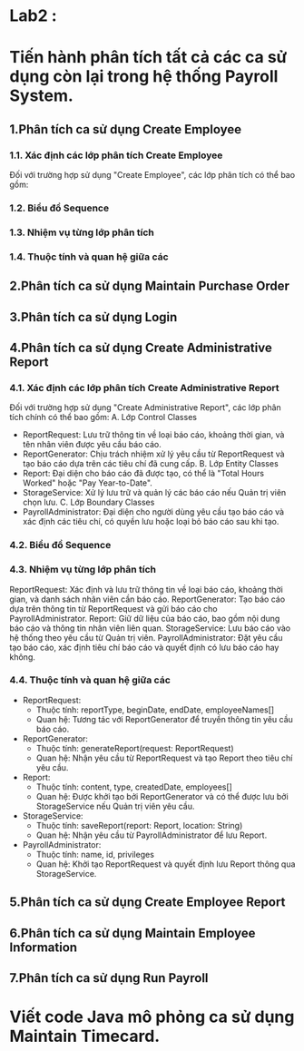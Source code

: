 # Lab2 :
# Tiến hành phân tích tất cả các ca sử dụng còn lại trong hệ thống Payroll System.
## 1.Phân tích ca sử dụng Create Employee
### 1.1. Xác định các lớp phân tích Create Employee
Đối với trường hợp sử dụng "Create Employee", các lớp phân tích có thể bao gồm: 
### 1.2. Biểu đồ Sequence
### 1.3. Nhiệm vụ từng lớp phân tích
### 1.4. Thuộc tính và quan hệ giữa các 
## 2.Phân tích ca sử dụng Maintain Purchase Order
## 3.Phân tích ca sử dụng Login
## 4.Phân tích ca sử dụng Create Administrative Report
### 4.1. Xác định các lớp phân tích Create Administrative Report
Đối với trường hợp sử dụng "Create Administrative Report", các lớp phân tích chính có thể bao gồm:
A. Lớp Control Classes
+ ReportRequest: Lưu trữ thông tin về loại báo cáo, khoảng thời gian, và tên nhân viên được yêu cầu báo cáo.
+ ReportGenerator: Chịu trách nhiệm xử lý yêu cầu từ ReportRequest và tạo báo cáo dựa trên các tiêu chí đã cung cấp.
B. Lớp Entity Classes
+ Report: Đại diện cho báo cáo đã được tạo, có thể là "Total Hours Worked" hoặc "Pay Year-to-Date".
+ StorageService: Xử lý lưu trữ và quản lý các báo cáo nếu Quản trị viên chọn lưu.
C. Lớp Boundary Classes
+ PayrollAdministrator: Đại diện cho người dùng yêu cầu tạo báo cáo và xác định các tiêu chí, có quyền lưu hoặc loại bỏ báo cáo sau khi tạo.
### 4.2. Biểu đồ Sequence
### 4.3. Nhiệm vụ từng lớp phân tích
ReportRequest: Xác định và lưu trữ thông tin về loại báo cáo, khoảng thời gian, và danh sách nhân viên cần báo cáo.
ReportGenerator: Tạo báo cáo dựa trên thông tin từ ReportRequest và gửi báo cáo cho PayrollAdministrator.
Report: Giữ dữ liệu của báo cáo, bao gồm nội dung báo cáo và thông tin nhân viên liên quan.
StorageService: Lưu báo cáo vào hệ thống theo yêu cầu từ Quản trị viên.
PayrollAdministrator: Đặt yêu cầu tạo báo cáo, xác định tiêu chí báo cáo và quyết định có lưu báo cáo hay không.
### 4.4. Thuộc tính và quan hệ giữa các 
+ ReportRequest:
  - Thuộc tính: reportType, beginDate, endDate, employeeNames[]
  - Quan hệ: Tương tác với ReportGenerator để truyền thông tin yêu cầu báo cáo.
+ ReportGenerator:
  - Thuộc tính: generateReport(request: ReportRequest)
  - Quan hệ: Nhận yêu cầu từ ReportRequest và tạo Report theo tiêu chí yêu cầu.
+ Report:
  - Thuộc tính: content, type, createdDate, employees[]
  - Quan hệ: Được khởi tạo bởi ReportGenerator và có thể được lưu bởi StorageService nếu Quản trị viên yêu cầu.
+ StorageService:
  - Thuộc tính: saveReport(report: Report, location: String)
  - Quan hệ: Nhận yêu cầu từ PayrollAdministrator để lưu Report.
+ PayrollAdministrator:
  - Thuộc tính: name, id, privileges
  - Quan hệ: Khởi tạo ReportRequest và quyết định lưu Report thông qua StorageService.
## 5.Phân tích ca sử dụng Create Employee Report
## 6.Phân tích ca sử dụng Maintain Employee Information
## 7.Phân tích ca sử dụng Run Payroll
# Viết code Java mô phỏng ca sử dụng Maintain Timecard.
